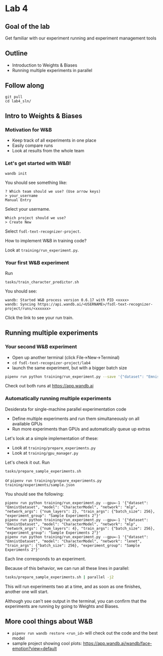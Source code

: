 # Lab 4

## Goal of the lab

Get familiar with our experiment running and experiment management tools

## Outline

- Introduction to Weights & Biases
- Running multiple experiments in parallel

## Follow along

```
git pull
cd lab4_sln/
```

## Intro to Weights & Biases

### Motivation for W&B
- Keep track of all experiments in one place
- Easily compare runs
- Look at results from the whole team

### Let's get started with W&B!

```
wandb init
```

You should see something like:
```
? Which team should we use? (Use arrow keys)
> your_username
Manual Entry
```

Select your username.

```
Which project should we use?
> Create New
```
Select `fsdl-text-recognizer-project`.

How to implement W&B in training code?

Look at `training/run_experiment.py`.

### Your first W&B experiment

Run

```
tasks/train_character_predictor.sh
```

You should see:

```
wandb: Started W&B process version 0.6.17 with PID <xxxx>
wandb: Syncing https://api.wandb.ai/<USERNAME>/fsdl-text-recognizer-project/runs/<xxxxxx>
```

Click the link to see your run train.

## Running multiple experiments

### Your second W&B experiment

- Open up another terminal (click File->New->Terminal)
- `cd fsdl-text-recognizer-project/lab4`
- launch the same experiment, but with a bigger batch size

```sh
pipenv run python training/run_experiment.py --save '{"dataset": "EmnistDataset", "model": "CharacterModel", "network": "mlp", "train_args": {"batch_size": 512}}' --gpu=1
```

Check out both runs at https://app.wandb.ai

### Automatically running multiple experiments

Desiderata for single-machine parallel experimentation code
- Define multiple experiments and run them simultaneously on all available GPUs
- Run more experiments than GPUs and automatically queue up extras

Let's look at a simple implementation of these:
- Look at `training/prepare_experiments.py`
- Look at `training/gpu_manager.py`

Let's check it out. Run

```
tasks/prepare_sample_experiments.sh
```

or `pipenv run training/prepare_experiments.py training/experiments/sample.json`

You should see the following:

```
pipenv run python training/run_experiment.py --gpu=-1 '{"dataset": "EmnistDataset", "model": "CharacterModel", "network": "mlp", "network_args": {"num_layers": 2}, "train_args": {"batch_size": 256}, "experiment_group": "Sample Experiments 2"}'
pipenv run python training/run_experiment.py --gpu=-1 '{"dataset": "EmnistDataset", "model": "CharacterModel", "network": "mlp", "network_args": {"num_layers": 4}, "train_args": {"batch_size": 256}, "experiment_group": "Sample Experiments 2"}'
pipenv run python training/run_experiment.py --gpu=-1 '{"dataset": "EmnistDataset", "model": "CharacterModel", "network": "lenet", "train_args": {"batch_size": 256}, "experiment_group": "Sample Experiments 2"}'
```

Each line corresponds to an experiment.

Because of this behavior, we can run all these lines in parallel:

```sh
tasks/prepare_sample_experiments.sh | parallel -j2
```

This will run experiments two at a time, and as soon as one finishes, another one will start.

Although you can't see output in the terminal, you can confirm that the experiments are running by going to Weights and Biases.

## More cool things about W&B

- `pipenv run wandb restore <run_id>` will check out the code and the best model
- sample project showing cool plots: https://app.wandb.ai/wandb/face-emotion?view=default
